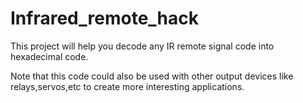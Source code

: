 # Infrared_remote_hack
This project will help you decode any  IR remote signal code into hexadecimal code.

Note that this code could also be used with other output devices like relays,servos,etc to create more interesting applications.
